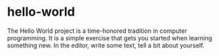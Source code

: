 # hello-world
The Hello World project is a time-honored tradition in computer programming. It is a simple exercise that gets you started when learning something new. In the editor, write some text, tell a bit about yourself.
